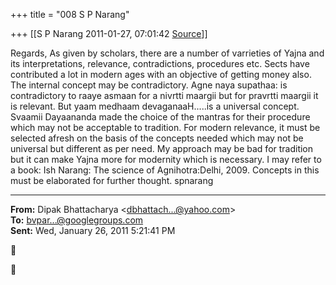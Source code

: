 +++
title = "008 S P Narang"

+++
[[S P Narang	2011-01-27, 07:01:42 [Source](https://groups.google.com/g/bvparishat/c/WuiwVqV3Si8)]]



Regards, As given by scholars, there are a number of varrieties of Yajna and its interpretations, relevance, contradictions, procedures etc. Sects have contributed a lot in modern ages with an objective of getting money also. The internal concept may be contradictory. Agne naya supathaa: is contradictory to raaye asmaan for a nivrtti maargii but for pravrtti maargii it is relevant. But yaam medhaam devaganaaH.....is a universal concept. Svaamii Dayaananda made the choice of the mantras for their procedure which may not be acceptable to tradition. For modern relevance, it must be selected afresh on the basis of the concepts needed which may not be universal but different as per need. My approach may be bad for tradition but it can make Yajna more for modernity which is necessary. I may refer to a book: Ish Narang: The science of Agnihotra:Delhi, 2009. Concepts in this must be elaborated for further thought. spnarang  

  

------------------------------------------------------------------------

**From:** Dipak Bhattacharya \<[dbhattach...@yahoo.com]()\>  
**To:** [bvpar...@googlegroups.com]()  
**Sent:** Wed, January 26, 2011 5:21:41 PM





